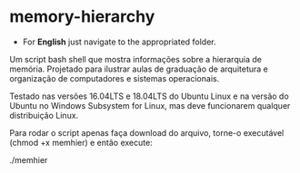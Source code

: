 # memory-hierarchy

* For **English** just navigate to the appropriated folder.

Um script bash shell que mostra informações sobre a hierarquia de memória. Projetado para ilustrar aulas de graduação de arquitetura e organização de computadores e sistemas operacionais.

Testado nas versões 16.04LTS e 18.04LTS do Ubuntu Linux e na versão do Ubuntu no Windows Subsystem for Linux, mas deve funcionarem qualquer distribuição Linux.

Para rodar o script apenas faça download do arquivo, torne-o executável (chmod +x memhier) e então execute:

./memhier
